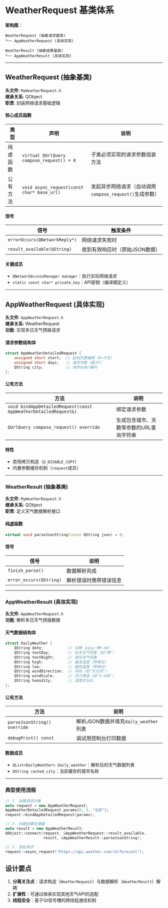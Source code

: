 # **WeatherRequest 基类体系**
**架构图**：
```
WeatherRequest (抽象请求基类)
└── AppWeatherRequest (具体实现)

WeatherResult (抽象结果基类)
└── AppWeatherResult (具体实现)
```

---

## **WeatherRequest (抽象基类)**
**头文件**: `MyWeatherRequest.h`  
**继承关系**: QObject  
**职责**: 封装网络请求基础逻辑

#### **核心成员函数**
| 类型     | 声明                                       | 说明                                                    |
| -------- | ------------------------------------------ | ------------------------------------------------------- |
| 纯虚函数 | `virtual QUrlQuery compose_request() = 0`  | 子类必须实现的请求参数组装方法                          |
| 公有方法 | `void async_request(const char* base_url)` | 发起异步网络请求（自动调用`compose_request()`生成参数） |

#### **信号**
| 信号                          | 触发条件                       |
| ----------------------------- | ------------------------------ |
| `errorOccurs(QNetworkReply*)` | 网络请求失败时                 |
| `result_available(QString)`   | 收到有效响应时（原始JSON数据） |

#### **关键成员**
- `QNetworkAccessManager manager`：执行实际网络请求
- `static const char* private_key`：API密钥（编译期定义）

---

## **AppWeatherRequest (具体实现)**
**头文件**: `AppWeatherRequest.h`  
**继承关系**: WeatherRequest  
**功能**: 实现多日天气预报请求

#### **请求参数结构体**
```cpp
struct AppWeatherDetailedRequest {
    unsigned short start;  // 起始天数偏移（0=今天）
    unsigned short days;   // 请求天数（最大7）
    QString city;          // 城市名称/编码
};
```

#### **公有方法**
| 方法                                                         | 说明                                    |
| ------------------------------------------------------------ | --------------------------------------- |
| `void bindAppDetailedRequest(const AppWeatherDetailedRequest&)` | 绑定请求参数                            |
| `QUrlQuery compose_request() override`                       | 生成包含城市、天数等参数的URL查询字符串 |

#### **特性**
- 禁用拷贝构造（`Q_DISABLE_COPY`）
- 内置参数缓存机制（`request`成员）

---

### **WeatherResult (抽象基类)**
**头文件**: `MyWeatherRequest.h`  
**继承关系**: QObject  
**职责**: 定义天气数据解析接口

#### **纯虚函数**
```cpp
virtual void parseJsonString(const QString json) = 0;
```

#### **信号**
| 信号                    | 说明                   |
| ----------------------- | ---------------------- |
| `finish_parse()`        | 数据解析完成           |
| `error_occurs(QString)` | 解析错误时携带错误信息 |

---

### **AppWeatherResult (具体实现)**
**头文件**: `AppWeatherRequest.h`  
**功能**: 解析多日天气预报数据

#### **天气数据结构体**
```cpp
struct DailyWeather {
    QString date;           // 日期（yyyy-MM-dd）
    QString textDay;        // 白天天气现象（如"晴"）
    QString textNight;      // 夜间天气现象
    QString high;           // 最高温度（带单位）
    QString low;            // 最低温度（带单位）
    QString windDirection;  // 风向（如"东北风"）
    QString windScale;      // 风力等级（如"3-4级"）
    QString humidity;       // 湿度百分比
};
```

#### **公有方法**
| 方法                         | 说明                                  |
| ---------------------------- | ------------------------------------- |
| `parseJsonString() override` | 解析JSON数据并填充`daily_weather`列表 |
| `debugPrint() const`         | 调试用控制台打印数据                  |

#### **数据成员**
- `QList<DailyWeather> daily_weather`：解析后的天气数据列表
- `QString cached_city`：当前缓存的城市名称

---

### **典型使用流程**
```cpp
// 1. 创建请求对象
auto request = new AppWeatherRequest;
AppWeatherDetailedRequest params{0, 3, "北京"};
request->bindAppDetailedRequest(params);

// 2. 创建结果处理器
auto result = new AppWeatherResult;
QObject::connect(request, &AppWeatherRequest::result_available, 
                 result, &AppWeatherResult::parseJsonString);

// 3. 发起请求
request->async_request("https://api.weather.com/v3/forecast");
```

## **设计要点**
1. **分离关注点**：请求构造（`WeatherRequest`）与数据解析（`WeatherResult`）解耦
2. **扩展性**：可通过继承实现其他天气API的适配
3. **线程安全**：基于Qt信号槽的跨线程通信机制
